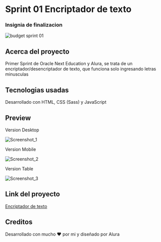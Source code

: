 <h1>Sprint 01 Encriptador de texto</h1>




<h3>Insignia de finalizacion</h3>

![budget sprint 01](https://user-images.githubusercontent.com/97800474/185182578-50c359b0-0704-43ff-b7a1-c57d1ae3721d.png)

<h2>Acerca del proyecto</h3>

<p>Primer Sprint de Oracle Next Education y Alura, se trata de un encriptador/desencriptador de texto, que funciona solo ingresando letras minusculas<p>

 <h2>Tecnologias usadas</h3>

 Desarrollado con HTML, CSS (Sass) y JavaScript
 
 <h2>Preview</h3>
 
 <p>Version Desktop</p>
 
 ![Screenshot_1](https://user-images.githubusercontent.com/97800474/185190231-2d388132-873c-46ab-aef7-422a14475f1b.png)

 <p>Version Mobile</p>
 
 ![Screenshot_2](https://user-images.githubusercontent.com/97800474/185190295-eb781ba7-f25f-41e2-9955-8b01039dcc9a.png)

 <p>Version Table</p>
 
 ![Screenshot_3](https://user-images.githubusercontent.com/97800474/185190384-55207042-f439-4937-98fc-3bf858781049.png)

 <h2>Link del proyecto</h3>
 
 [Encriptador de texto](https://rodrigogalvandev.github.io/-Sprint01-Encriptador-de-texto/)
 
 <h2>Creditos</h3>
  
 <p>Desarrollado con mucho ❤ por mi y diseñado por Alura</p>
  
  






